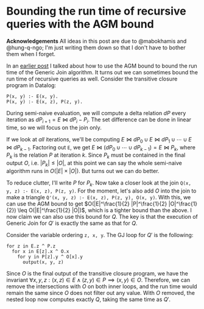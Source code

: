 # Bounding the run time of recursive queries with the AGM bound

**Acknowledgements** All ideas in this post are due to @mabokhamis and @hung-q-ngo; 
I'm just writing them down so that I don't have to bother them when I forget.

In an [earlier post](wcoj.md) I talked about how to use the AGM bound 
  to bound the run time of the Generic Join algorithm.
It turns out we can sometimes bound the run time of recursive queries as well.
Consider the transitive closure program in Datalog: 

```
P(x, y) :- E(x, y).
P(x, y) :- E(x, z), P(z, y). 
```

During semi-naive evaluation, we will compute a delta relation $dP$ every iteration as 
$dP_{i+1} = E \bowtie dP_i - P_i$.
The set difference can be done in linear time, so we will focus on the join only.

If we look at *all* iterations, we'll be computing 
$E \bowtie dP_0 \cup E \bowtie dP_1 \cup \cdots \cup E \bowtie dP_{k-1}$.
Factoring out `E`, we get $E \bowtie (dP_0 \cup \cdots \cup dP_{k-1}) = E \bowtie P_k$, 
 where $P_k$ is the relation $P$ at iteration $k$. 
Since $P_k$ must be contained in the final output $O$, i.e. $|P_k| \leq |O|$,
 at this point we can say the whole semi-naive algorithm runs in $O(|E|\times|O|)$.
But turns out we can do better. 

To reduce clutter, I'll write $P$ for $P_k$. 
Now take a closer look at the join `Q(x, y, z) :- E(x, z), P(z, y)`.
For the moment, let's also add $O$ into the join to make a triangle `Q'(x, y, z) :- E(x, z), P(z, y), O(x, y)`.
With this, we can use the AGM bound to get $O(|E|^\frac{1}{2} |P|^\frac{1}{2} |O|^\frac{1}{2}) \leq O(|E|^\frac{1}{2} |O|)$, 
 which is a tighter bound than the above.
I now claim we can also use this bound for $Q$. 
The key is that the execution of Generic Join for $Q'$ is exactly the same as that for $Q$. 

Consider the variable ordering `z, x, y`. The GJ loop for $Q'$ is the following:

```
for z in E.z ^ P.z
  for x in E[z].x ^ O.x
    for y in P[z].y ^ O[x].y
      output(x, y, z)
```

Since $O$ is the final output of the transitive closure program, 
 we have the invariant $\forall x, y, z : (x, z) \in E \wedge (z, y) \in P \implies (x, y) \in O$.
Therefore, we can remove the intersections with $O$ on both inner loops, 
 and the run time would remain the same since $O$ does not filter out any value.
With $O$ removed, the nested loop now computes exactly $Q$, 
 taking the same time as $Q'$. 